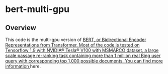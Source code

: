 # bert-multi-gpu

## Overview
This code is the multi-gpu version of <a href="https://github.com/google-research/bert">BERT, or Bidirectional Encoder Representations from Transformer. Most of the code is tested on Tensorflow 1.9 with NVIDIA® Tesla® V100 with MSMARCO dataset, a large scale passage re-ranking task containing more than 1 million real Bing user query with corresponding top 1,000 possible documents. You can find more information <a hred="http://www.msmarco.org/">here.



